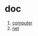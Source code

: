 # doc
1. [computer](https://sherry-huang.github.io/test.github.io/FiCo/overview.md)
2. [net](https://sherry-huang.github.io/test.github.io/VPC/overview.md)
